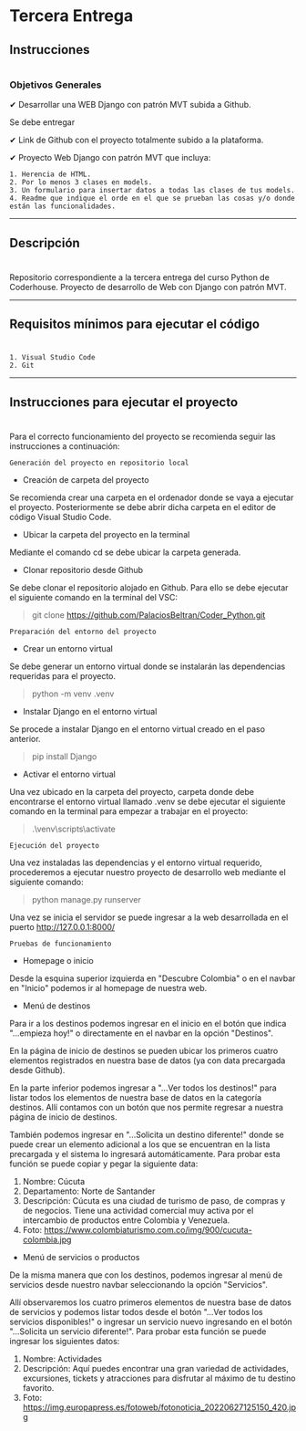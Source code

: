 # Tercera Entrega

## Instrucciones
# 
### Objetivos Generales

✔ Desarrollar una WEB Django con patrón MVT subida a Github.

Se debe entregar

✔ Link de Github con el proyecto totalmente subido a la plataforma.

✔ Proyecto Web Django con patrón MVT que incluya:

    1. Herencia de HTML.
    2. Por lo menos 3 clases en models.
    3. Un formulario para insertar datos a todas las clases de tus models.
    4. Readme que indique el orde en el que se prueban las cosas y/o donde están las funcionalidades.
---

## Descripción
#
Repositorio correspondiente a la tercera entrega del curso Python de Coderhouse.
Proyecto de desarrollo de Web con Django con patrón MVT.

---

## Requisitos mínimos para ejecutar el código
#
    1. Visual Studio Code
    2. Git


---
## Instrucciones para ejecutar el proyecto
#
Para el correcto funcionamiento del proyecto se recomienda seguir las instrucciones a continuación:


`Generación del proyecto en repositorio local`

- Creación de carpeta del proyecto

Se recomienda crear una carpeta en el ordenador donde se vaya a ejecutar el proyecto. Posteriormente se debe abrir dicha carpeta en el editor de código Visual Studio Code.

- Ubicar la carpeta del proyecto en la terminal

Mediante el comando cd se debe ubicar la carpeta generada.

- Clonar repositorio desde Github

Se debe clonar el repositorio alojado en Github. Para ello se debe ejecutar el siguiente comando en la terminal del VSC:

> git clone https://github.com/PalaciosBeltran/Coder_Python.git

`Preparación del entorno del proyecto`

- Crear un entorno virtual

Se debe generar un entorno virtual donde se instalarán las dependencias requeridas para el proyecto. 

>python -m venv .venv

- Instalar Django en el entorno virtual

Se procede a instalar Django en el entorno virtual creado en el paso anterior.

>pip install Django

- Activar el entorno virtual

Una vez ubicado en la carpeta del proyecto, carpeta donde debe encontrarse el entorno virtual llamado .venv se debe ejecutar el siguiente comando en la terminal para empezar a trabajar en el proyecto:

> .\venv\scripts\activate

`Ejecución del proyecto`

Una vez instaladas las dependencias y el entorno virtual requerido, procederemos a ejecutar nuestro proyecto de desarrollo web mediante el siguiente comando:
>python manage.py runserver

Una vez se inicia el servidor se puede ingresar a la web desarrollada en el puerto http://127.0.0.1:8000/

`Pruebas de funcionamiento`

- Homepage o inicio

Desde la esquina superior izquierda en "Descubre Colombia" o en el navbar en "Inicio" podemos ir al homepage de nuestra web.

- Menú de destinos

Para ir a los destinos podemos ingresar en el inicio en el botón que indica "...empieza hoy!" o directamente en el navbar en la opción "Destinos".

En la página de inicio de destinos se pueden ubicar los primeros cuatro elementos registrados en nuestra base de datos (ya con data precargada desde Github).

En la parte inferior podemos ingresar a "...Ver todos los destinos!" para listar todos los elementos de nuestra base de datos en la categoría destinos. Allí contamos con un botón que nos permite regresar a nuestra página de inicio de destinos.

También podemos ingresar en "...Solicita un destino diferente!" donde se puede crear un elemento adicional a los que se encuentran en la lista precargada y el sistema lo ingresará automáticamente. Para probar esta función se puede copiar y pegar la siguiente data:

1. Nombre: Cúcuta
2. Departamento: Norte de Santander
3. Descripción: Cúcuta es una ciudad de turismo de paso, de compras y de negocios. Tiene una actividad comercial muy activa por el intercambio de productos entre Colombia y Venezuela.
4. Foto: https://www.colombiaturismo.com.co/img/900/cucuta-colombia.jpg

- Menú de servicios o productos

De la misma manera que con los destinos, podemos ingresar al menú de servicios desde nuestro navbar seleccionando la opción "Servicios".

Allí observaremos los cuatro primeros elementos de nuestra base de datos de servicios y podemos listar todos desde el botón "...Ver todos los servicios disponibles!" o ingresar un servicio nuevo ingresando en el botón "...Solicita un servicio diferente!". Para probar esta función se puede ingresar los siguientes datos:

1. Nombre: Actividades
2. Descripción: Aquí puedes encontrar una gran variedad de actividades, excursiones, tickets y atracciones para disfrutar al máximo de tu destino favorito.
3. Foto: https://img.europapress.es/fotoweb/fotonoticia_20220627125150_420.jpg
